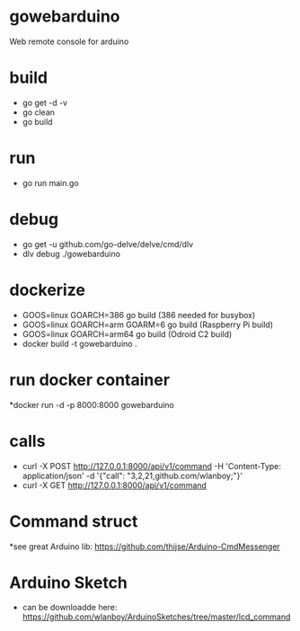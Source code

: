 # gowebarduino
Web remote console for arduino

# build
* go get -d -v
* go clean
* go build

# run
* go run main.go

# debug
* go get -u github.com/go-delve/delve/cmd/dlv
* dlv debug ./gowebarduino

# dockerize
* GOOS=linux GOARCH=386 go build (386 needed for busybox)
* GOOS=linux GOARCH=arm GOARM=6 go build (Raspberry Pi build)
* GOOS=linux GOARCH=arm64 go build (Odroid C2 build)
* docker build -t gowebarduino .

# run docker container
*docker run -d -p 8000:8000 gowebarduino

# calls
* curl -X POST http://127.0.0.1:8000/api/v1/command -H 'Content-Type: application/json' -d '{"call": "3,2,21,github.com/wlanboy;"}'
* curl -X GET http://127.0.0.1:8000/api/v1/command 

# Command struct
*see great Arduino lib: https://github.com/thijse/Arduino-CmdMessenger 

# Arduino Sketch
* can be downloadde here: https://github.com/wlanboy/ArduinoSketches/tree/master/lcd_command
